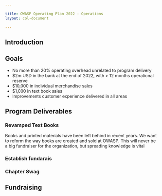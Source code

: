 ```yaml
---

title: OWASP Operating Plan 2022 - Operations
layout: col-document

---
```


## Introduction

## Goals

- No more than 20% operating overhead unrelated to program delivery
- $2m USD in the bank at the end of 2022, with > 12 months operational reserve
- $10,000 in individual merchandise sales
- $1,000 in text book sales
- Improvements customer experience delivered in all areas

## Program Deliverables

### Revamped Text Books

Books and printed materials have been left behind in recent years. We want to reform the way books are created and sold at OWASP. This will never be a big fundraiser for the organization, but spreading knowledge is vital

### Establish fundarais

### Chapter Swag

## Fundraising
